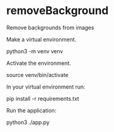 # removeBackground
Remove backgrounds from images

Make a virtual environment.

python3 -m venv venv

Activate the environment.

source venv/bin/activate

In your virtual environment run:

pip install -r requirements.txt

Run the application:

python3 ./app.py


